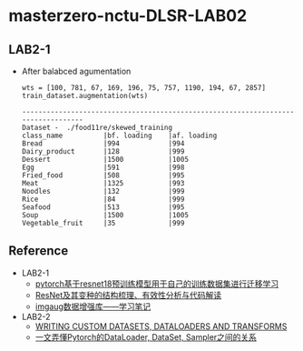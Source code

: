 masterzero-nctu-DLSR-LAB02
===
## LAB2-1
- After balabced agumentation
    ```python=
    wts = [100, 781, 67, 169, 196, 75, 757, 1190, 194, 67, 2857]
    train_dataset.augmentation(wts)
    ```
    ```
    ----------------------------------------------------------------------------------
    Dataset -  ./food11re/skewed_training
    class_name          |bf. loading    |af. loading    
    Bread               |994            |994            
    Dairy_product       |128            |999            
    Dessert             |1500           |1005           
    Egg                 |591            |998            
    Fried_food          |508            |995            
    Meat                |1325           |993            
    Noodles             |132            |999            
    Rice                |84             |999            
    Seafood             |513            |995            
    Soup                |1500           |1005           
    Vegetable_fruit     |35             |999  
    ```


## Reference
- LAB2-1
  - [pytorch基于resnet18预训练模型用于自己的训练数据集进行迁移学习](https://blog.csdn.net/booklijian/article/details/107214762)
  - [ResNet及其变种的结构梳理、有效性分析与代码解读](https://zhuanlan.zhihu.com/p/54289848)
  - [imgaug数据增强库——学习笔记](https://blog.csdn.net/qq_38451119/article/details/82428612)
- LAB2-2
  - [WRITING CUSTOM DATASETS, DATALOADERS AND TRANSFORMS](https://pytorch.org/tutorials/beginner/data_loading_tutorial.html)
  - [一文弄懂Pytorch的DataLoader, DataSet, Sampler之间的关系](https://www.cnblogs.com/marsggbo/p/11308889.html)